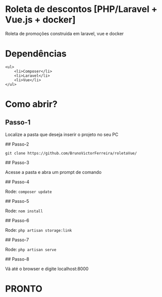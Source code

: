# Roleta de descontos [PHP/Laravel + Vue.js + docker]

Roleta de promoções construida em laravel, vue e docker

# Dependências
    <ul>
        <li>Composer</li>
        <li>Laravel</li>
        <li>Vue</li>
    </ul>

# Como abrir?
## Passo-1
<p>Localize a pasta que deseja inserir o projeto no seu PC</p>
## Passo-2
<p><code>git clone https://github.com/BrunoVictorFerreira/roletaVue/</code></p>
## Passo-3
<p>Acesse a pasta e abra um prompt de comando</p>
## Passo-4
<p>Rode: <code>composer update</code></p>
## Passo-5
<p>Rode: <code>nom install</code></p>
## Passo-6
<p>Rode: <code>php artisan storage:link</code></p>
## Passo-7
<p>Rode: <code>php artisan serve</code></p>
## Passo-8
<p>Vá até o browser e digite localhost:8000</p>

# PRONTO
